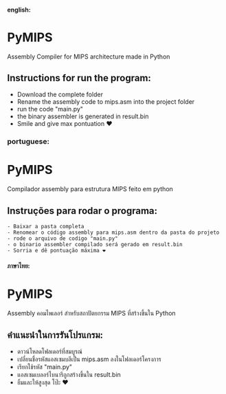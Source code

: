 #### english:
# PyMIPS

Assembly Compiler for MIPS architecture made in Python
## Instructions for run the program:

 - Download the complete folder
 - Rename the assembly code to mips.asm into the  project folder
 - run the code "main.py"
 - the binary assembler is generated in result.bin
 - Smile and give max pontuation ❤️


 ### portuguese: 
 # 	PyMIPS
 
 Compilador assembly para estrutura MIPS feito em python
## Instruções para rodar o programa:
	- Baixar a pasta completa
	- Renomear o código assembly para mips.asm dentro da pasta do projeto
	- rode o arquivo de codigo "main.py"
	- o binario assembler compilado será gerado em result.bin
	- Sorria e dê pontuação máxima ❤️


#### ภาษาไทย:
# PyMIPS

Assembly คอมไพเลอร์ สำหรับสถาปัตยกรรม MIPS ที่สร้างขึ้นใน Python
## คำแนะนำในการรันโปรแกรม:

  - ดาวน์โหลดโฟลเดอร์ที่สมบูรณ์
  - เปลี่ยนชื่อรหัสแอสเซมบลีเป็น mips.asm ลงในโฟลเดอร์โครงการ
  - เรียกใช้รหัส "main.py"
  - แอสเซมเบลอร์ไบนารีถูกสร้างขึ้นใน result.bin
  - ยิ้มและให้สูงสุด โป๊ะ ❤️
  
  
